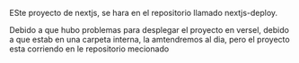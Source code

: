 ESte proyecto de nextjs, se hara en el repositorio llamado nextjs-deploy.  

Debido a que hubo problemas para desplegar el proyecto en versel, debido a que estab en una carpeta interna, la amtendremos al dia, pero el proyecto esta corriendo en le repositorio mecionado